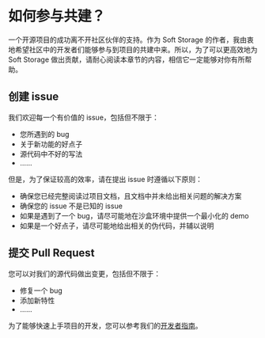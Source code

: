 # 如何参与共建？

一个开源项目的成功离不开社区伙伴的支持。作为 Soft Storage 的作者，我由衷地希望社区中的开发者们能够参与到项目的共建中来。所以，为了可以更高效地为 Soft Storage 做出贡献，请耐心阅读本章节的内容，相信它一定能够对你有所帮助。

## 创建 issue

我们欢迎每一个有价值的 issue，包括但不限于：

- 您所遇到的 bug
- 关于新功能的好点子
- 源代码中不好的写法
- ……

但是，为了保证较高的效率，请在提出 issue 时遵循以下原则：

- 确保您已经完整阅读过项目文档，且文档中并未给出相关问题的解决方案
- 确保您的 issue 不是已知的 issue
- 如果是遇到了一个 bug，请尽可能地在沙盒环境中提供一个最小化的 demo
- 如果是一个好点子，请尽可能地给出相关的伪代码，并辅以说明

## 提交 Pull Request

您可以对我们的源代码做出变更，包括但不限于：

- 修复一个 bug
- 添加新特性
- ……

为了能够快速上手项目的开发，您可以参考我们的[开发者指南](./developer-guide.html)。

